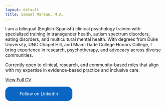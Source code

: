 ```yaml
---
layout: default
title: Samuel Marsan, M.A.
---
```


I am a bilingual (English-Spanish) clinical psychology trainee with specialized training in transgender health, autism spectrum disorders, eating disorders, and multicultural mental health. With degrees from Duke University, UNC Chapel Hill, and Miami Dade College Honors College, I bring experience in research, psychotherapy, and advocacy across diverse communities.

Currently open to clinical, research, and community-based roles that align with my expertise in evidence-based practice and inclusive care.

[View Full CV](/cv/)

<style>
.libutton {
  display: flex;
  flex-direction: column;
  justify-content: center;
  padding: 7px;
  text-align: center;
  outline: none;
  text-decoration: none !important;
  color: #ffffff !important;
  width: 200px;
  height: 32px;
  border-radius: 16px;
  background-color: #0A66C2;
  font-family: "SF Pro Text", Helvetica, sans-serif;
}
</style>

<a class="libutton" href="http://www.linkedin.com/comm/mynetwork/discovery-see-all?usecase=PEOPLE_FOLLOWS&followMember=samuel-marsán-pérez-m-a-87961597" target="_blank">Follow on LinkedIn</a>
